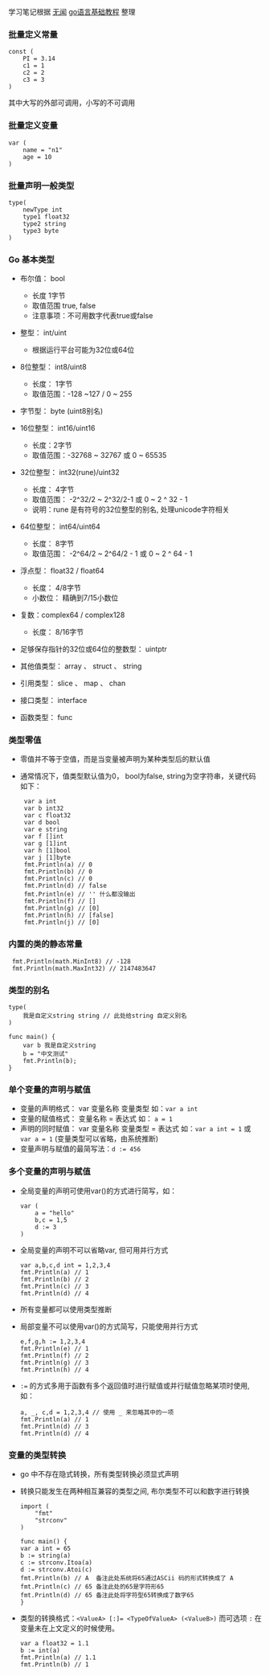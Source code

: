 学习笔记根据 [无闻](https://github.com/Unknwon) [go语言基础教程](https://github.com/Unknwon/go-fundamental-programming) 整理

### __批量定义常量__

```golang
const (
    PI = 3.14
    c1 = 1
    c2 = 2
    c3 = 3
)
```

其中大写的外部可调用，小写的不可调用

### __批量定义变量__

```golang
var (
    name = "n1"
    age = 10
)
```

### __批量声明一般类型__

```golang
type(
    newType int
    type1 float32
    type2 string
    type3 byte
)
```

### __Go 基本类型__

- 布尔值： bool
    * 长度 1字节
    * 取值范围 true, false
    * 注意事项：不可用数字代表true或false

- 整型： int/uint
    * 根据运行平台可能为32位或64位

- 8位整型： int8/uint8
    * 长度： 1字节
    * 取值范围：-128 ~127 / 0 ~ 255

-  字节型： byte (uint8别名)

- 16位整型： int16/uint16
    * 长度：2字节
    * 取值范围：-32768 ~ 32767 或 0 ~ 65535

- 32位整型： int32(rune)/uint32
    * 长度： 4字节
    * 取值范围： -2^32/2 ~ 2^32/2-1 或 0 ~ 2 ^ 32 - 1
    * 说明：rune 是有符号的32位整型的别名, 处理unicode字符相关

- 64位整型： int64/uint64
    * 长度： 8字节
    * 取值范围： -2^64/2 ~ 2^64/2 - 1 或 0 ~ 2 ^ 64 - 1

- 浮点型： float32 / float64
    * 长度： 4/8字节
    * 小数位： 精确到7/15小数位

- 复数：complex64 / complex128
    * 长度： 8/16字节

- 足够保存指针的32位或64位的整数型：  uintptr

- 其他值类型： array 、 struct 、 string

- 引用类型： slice 、 map 、 chan

- 接口类型： interface

- 函数类型： func

### __类型零值__

- 零值并不等于空值，而是当变量被声明为某种类型后的默认值

- 通常情况下，值类型默认值为0， bool为false, string为空字符串，关键代码如下：
  ```golang
   var a int
   var b int32
   var c float32
   var d bool
   var e string
   var f []int
   var g [1]int
   var h [1]bool
   var j [1]byte
   fmt.Println(a) // 0
   fmt.Println(b) // 0
   fmt.Println(c) // 0
   fmt.Println(d) // false
   fmt.Println(e) // '' 什么都没输出
   fmt.Println(f) // []
   fmt.Println(g) // [0]
   fmt.Println(h) // [false]
   fmt.Println(j) // [0]

  ```

### __内置的类的静态常量__

```golang
 fmt.Println(math.MinInt8) // -128
 fmt.Println(math.MaxInt32) // 2147483647
```

### __类型的别名__

```golang
type(
    我是自定义string string // 此处给string 自定义别名
)

func main() {
    var b 我是自定义string
    b = "中文测试"
    fmt.Println(b);
}

```

### __单个变量的声明与赋值__

- 变量的声明格式： var 变量名称 变量类型 如：`var a int`
- 变量的赋值格式： 变量名称 = 表达式 如： `a = 1`
- 声明的同时赋值： var 变量名称 变量类型 = 表达式 如：`var a int = 1` 或 `var a = 1` (变量类型可以省略，由系统推断)
- 变量声明与赋值的最简写法：`d := 456`

### __多个变量的声明与赋值__

- 全局变量的声明可使用var()的方式进行简写，如：
    ```golang
    var (
        a = "hello"
        b,c = 1,5
        d := 3
    )
    ```

- 全局变量的声明不可以省略var, 但可用并行方式
    ```golang
    var a,b,c,d int = 1,2,3,4
    fmt.Println(a) // 1
    fmt.Println(b) // 2
    fmt.Println(c) // 3
    fmt.Println(d) // 4
    ```
- 所有变量都可以使用类型推断

- 局部变量不可以使用var()的方式简写，只能使用并行方式
    ```golang
    e,f,g,h := 1,2,3,4
    fmt.Println(e) // 1
    fmt.Println(f) // 2
    fmt.Println(g) // 3
    fmt.Println(h) // 4
    ```

- `:=` 的方式多用于函数有多个返回值时进行赋值或并行赋值忽略某项时使用,如：
    ```golang
    a, _, c,d = 1,2,3,4 // 使用 _ 来忽略其中的一项
    fmt.Println(a) // 1
    fmt.Println(d) // 3
    fmt.Println(d) // 4
    ```

### __变量的类型转换__

-  go 中不存在隐式转换，所有类型转换必须显式声明

- 转换只能发生在两种相互兼容的类型之间, 布尔类型不可以和数字进行转换
    ```golang
    import (
        "fmt"
        "strconv"
    )

    func main() {
    var a int = 65
    b := string(a)
    c := strconv.Itoa(a)
    d := strconv.Atoi(c)
    fmt.Println(b) // A  备注此处系统将65通过ASCii 码的形式转换成了 A
    fmt.Println(c) // 65 备注此处的65是字符形65
    fmt.Println(d) // 65 备注此处将字符型65转换成了数字65
    }
    ```

- 类型的转换格式：`<ValueA> [:]= <TypeOfValueA> (<ValueB>)` 而可选项 `:` 在变量未在上文定义的时候使用。
    ```golang
    var a float32 = 1.1
    b := int(a)
    fmt.Println(a) // 1.1
    fmt.Println(b) // 1
    ```